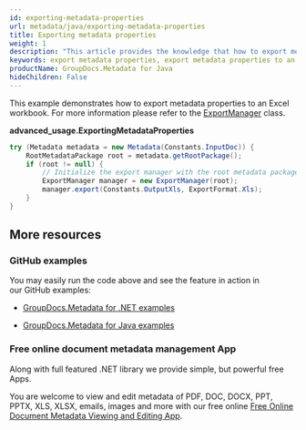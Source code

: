 ```yaml
---
id: exporting-metadata-properties
url: metadata/java/exporting-metadata-properties
title: Exporting metadata properties
weight: 1
description: "This article provides the knowledge that how to export metadata properties to an Excel workbook in Java"
keywords: export metadata properties, export metadata properties to an Excel workbook  
productName: GroupDocs.Metadata for Java
hideChildren: False
---
```

This example demonstrates how to export metadata properties to an Excel workbook. For more information please refer to the [ExportManager](https://apireference.groupdocs.com/metadata/java/com.groupdocs.metadata.export/ExportManager) class.

**advanced\_usage.ExportingMetadataProperties**

```csharp
try (Metadata metadata = new Metadata(Constants.InputDoc)) {
	RootMetadataPackage root = metadata.getRootPackage();
	if (root != null) {
		// Initialize the export manager with the root metadata package to export the whole metadata tree
		ExportManager manager = new ExportManager(root);
		manager.export(Constants.OutputXls, ExportFormat.Xls);
	}
} 
```

## More resources

### GitHub examples

You may easily run the code above and see the feature in action in our GitHub examples:

*   [GroupDocs.Metadata for .NET examples](https://github.com/groupdocs-metadata/GroupDocs.Metadata-for-.NET)
    
*   [GroupDocs.Metadata for Java examples](https://github.com/groupdocs-metadata/GroupDocs.Metadata-for-Java)
    

### Free online document metadata management App

Along with full featured .NET library we provide simple, but powerful free Apps.

You are welcome to view and edit metadata of PDF, DOC, DOCX, PPT, PPTX, XLS, XLSX, emails, images and more with our free online [Free Online Document Metadata Viewing and Editing App](https://products.groupdocs.app/metadata).
